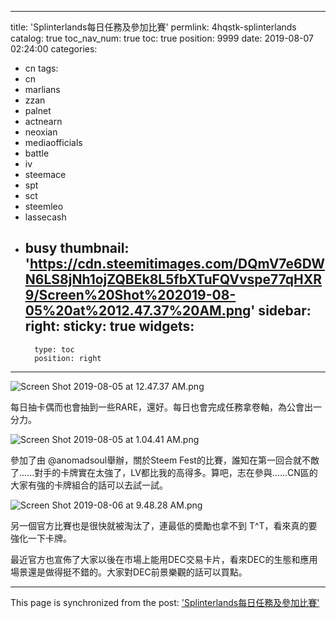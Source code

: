 
---
title: 'Splinterlands每日任務及參加比賽'
permlink: 4hqstk-splinterlands
catalog: true
toc_nav_num: true
toc: true
position: 9999
date: 2019-08-07 02:24:00
categories:
- cn
tags:
- cn
- marlians
- zzan
- palnet
- actnearn
- neoxian
- mediaofficials
- battle
- iv
- steemace
- spt
- sct
- steemleo
- lassecash
- busy
thumbnail: 'https://cdn.steemitimages.com/DQmV7e6DWN6LS8jNh1ojZQBEk8L5fbXTuFQVvspe77qHXR9/Screen%20Shot%202019-08-05%20at%2012.47.37%20AM.png'
sidebar:
    right:
        sticky: true
widgets:
    -
        type: toc
        position: right
---


![Screen Shot 2019-08-05 at 12.47.37 AM.png](https://cdn.steemitimages.com/DQmV7e6DWN6LS8jNh1ojZQBEk8L5fbXTuFQVvspe77qHXR9/Screen%20Shot%202019-08-05%20at%2012.47.37%20AM.png)

每日抽卡偶而也會抽到一些RARE，還好。每日也會完成任務拿卷軸，為公會出一分力。


![Screen Shot 2019-08-05 at 1.04.41 AM.png](https://cdn.steemitimages.com/DQmXzbC6W5Q252kTWr23eZkZQfGQ54auzij379j9VXKTpCV/Screen%20Shot%202019-08-05%20at%201.04.41%20AM.png)

參加了由 @anomadsoul舉辦，關於Steem Fest的比賽，誰知在第一回合就不敵了......對手的卡牌實在太強了，LV都比我的高得多。算吧，志在參與......CN區的大家有強的卡牌組合的話可以去試一試。

![Screen Shot 2019-08-06 at 9.48.28 AM.png](https://cdn.steemitimages.com/DQmbQoPd5zGgxEhmZHje8Cf7Dv5UpCuPxJQm2AuNyUrmqKC/Screen%20Shot%202019-08-06%20at%209.48.28%20AM.png)

另一個官方比賽也是很快就被淘汰了，連最低的奬勵也拿不到 T^T，看來真的要強化一下卡牌。

最近官方也宣佈了大家以後在市場上能用DEC交易卡片，看來DEC的生態和應用場景還是做得挺不錯的。大家對DEC前景樂觀的話可以買點。

- - -

This page is synchronized from the post: ['Splinterlands每日任務及參加比賽'](https://steemit.com/@htliao/4hqstk-splinterlands)
